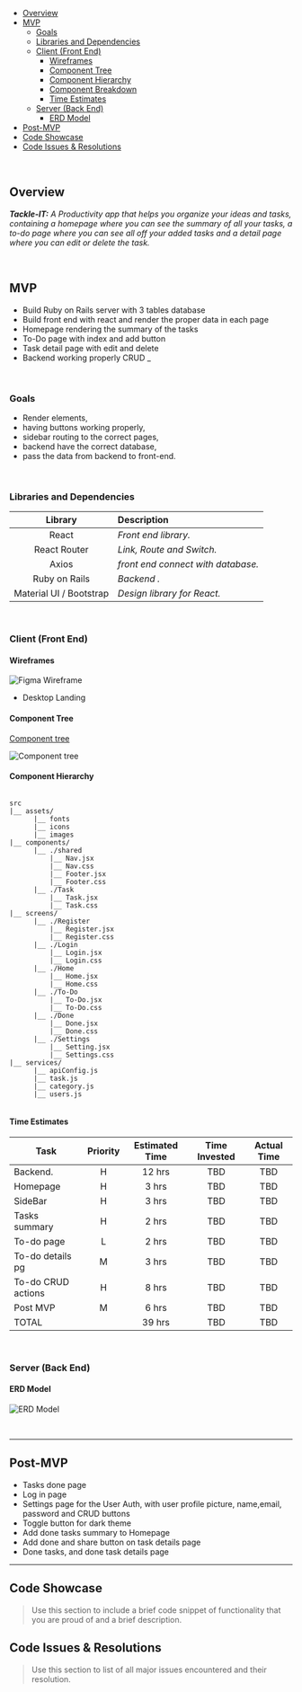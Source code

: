 
- [Overview](#overview)
- [MVP](#mvp)
  - [Goals](#goals)
  - [Libraries and Dependencies](#libraries-and-dependencies)
  - [Client (Front End)](#client-front-end)
    - [Wireframes](#wireframes)
    - [Component Tree](#component-tree)
    - [Component Hierarchy](#component-hierarchy)
    - [Component Breakdown](#component-breakdown)
    - [Time Estimates](#time-estimates)
  - [Server (Back End)](#server-back-end)
    - [ERD Model](#erd-model)
- [Post-MVP](#post-mvp)
- [Code Showcase](#code-showcase)
- [Code Issues & Resolutions](#code-issues--resolutions)

<br>

## Overview

_**Tackle-IT:** A Productivity app that helps you organize your ideas and tasks, containing a homepage where you can see the summary of all your tasks, a to-do page where you can see all off your added tasks and a detail page where you can edit or delete the task._


<br>

## MVP

- Build Ruby on Rails server with 3 tables database
- Build front end with react and render the proper data in each page
- Homepage rendering the summary of the tasks
- To-Do page with index and add button
- Task detail page with edit and delete
- Backend working properly CRUD
_ 

<br>

### Goals

- Render elements,
- having buttons working properly,
- sidebar routing to the correct pages,
- backend have the correct database,
- pass the data from backend to front-end.

<br>

### Libraries and Dependencies


|     Library      | Description                                |
| :--------------: | :----------------------------------------- |
|      React       | _Front end library._ |
|   React Router   | _Link, Route and Switch._ |
|      Axios       | _front end connect with database._ |
|  Ruby on Rails  | _Backend ._ |
|  Material UI / Bootstrap   | _Design library for React._ |

<br>

### Client (Front End)

#### Wireframes


![Figma Wireframe](https://www.figma.com/file/sWwq3LaVewwNnx0rtF687k/Tackle-IT?node-id=1%3A237)

- Desktop Landing


#### Component Tree

[Component tree](https://whimsical.com/tackle-it-CqTRj9KiQ7PJUtZ4G1ihVH)


![Component tree](https://imgur.com/uu0Hhfe.png)

#### Component Hierarchy
 

``` structure

src
|__ assets/
      |__ fonts
      |__ icons
      |__ images
|__ components/
      |__ ./shared
          |__ Nav.jsx
          |__ Nav.css
          |__ Footer.jsx
          |__ Footer.css
      |__ ./Task
          |__ Task.jsx
          |__ Task.css
|__ screens/
      |__ ./Register
          |__ Register.jsx
          |__ Register.css
      |__ ./Login
          |__ Login.jsx
          |__ Login.css
      |__ ./Home
          |__ Home.jsx
          |__ Home.css
      |__ ./To-Do
          |__ To-Do.jsx
          |__ To-Do.css
      |__ ./Done
          |__ Done.jsx
          |__ Done.css
      |__ ./Settings
          |__ Setting.jsx
          |__ Settings.css
|__ services/
      |__ apiConfig.js
      |__ task.js
      |__ category.js
      |__ users.js
      
```


#### Time Estimates

| Task                | Priority | Estimated Time | Time Invested | Actual Time |
| ------------------- | :------: | :------------: | :-----------: | :---------: |
| Backend.            |    H     |     12 hrs      |      TBD      |     TBD     |
| Homepage            |    H     |     3 hrs      |      TBD      |     TBD     |
| SideBar             |    H     |     3 hrs      |      TBD      |     TBD     |
| Tasks summary       |    H     |     2 hrs      |      TBD      |     TBD     |
| To-do page          |    L     |     2 hrs      |      TBD      |     TBD     |
| To-do details pg    |    M     |     3 hrs      |      TBD      |     TBD     |
| To-do CRUD actions  |    H     |     8 hrs      |      TBD      |     TBD     |
| Post MVP            |    M     |     6 hrs      |      TBD      |     TBD     |
| TOTAL               |          |     39 hrs     |      TBD      |     TBD     |


<br>

### Server (Back End)

#### ERD Model
![ERD Model](https://imgur.com/C7iuBK0.png)


<br>

***

## Post-MVP

 - Tasks done page
  - Log in page
  - Settings page for the User Auth, with user profile picture, name,email, password and CRUD buttons
  - Toggle button for dark theme
  - Add done tasks summary to Homepage
  - Add done and share button on task details page
  - Done tasks, and done task details page
  

***

## Code Showcase

> Use this section to include a brief code snippet of functionality that you are proud of and a brief description.

## Code Issues & Resolutions

> Use this section to list of all major issues encountered and their resolution.
